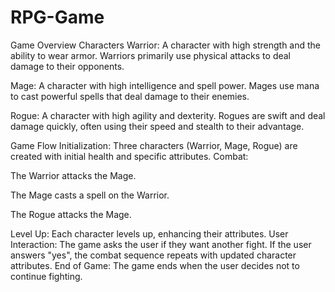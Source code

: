 # RPG-Game

Game Overview
Characters
Warrior: A character with high strength and the ability to wear armor. Warriors primarily use physical attacks to deal damage to their opponents.


Mage: A character with high intelligence and spell power. Mages use mana to cast powerful spells that deal damage to their enemies.


Rogue: A character with high agility and dexterity. Rogues are swift and deal damage quickly, often using their speed and stealth to their advantage.

Game Flow
Initialization: Three characters (Warrior, Mage, Rogue) are created with initial health and specific attributes.
Combat:

The Warrior attacks the Mage.

The Mage casts a spell on the Warrior.

The Rogue attacks the Mage.

Level Up: Each character levels up, enhancing their attributes.
User Interaction: The game asks the user if they want another fight. If the user answers "yes", the combat sequence repeats with updated character attributes.
End of Game: The game ends when the user decides not to continue fighting.
